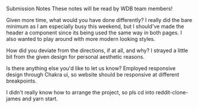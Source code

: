 Submission Notes
These notes will be read by WDB team members!

Given more time, what would you have done differently?
I really did the bare minimum as I am especially busy this weekend, but I should've made the header a component since its being used the same way in both pages. I also wanted to play around with more modern looking styles.

How did you deviate from the directions, if at all, and why?
I strayed a little bit from the given design for personal aesthetic reasons.

Is there anything else you'd like to let us know?
Employed responsive design through Chakra ui, so website should be responsive at different breakpoints.

I didn't really know how to arrange the project, so pls cd into reddit-clone-james and yarn start.
